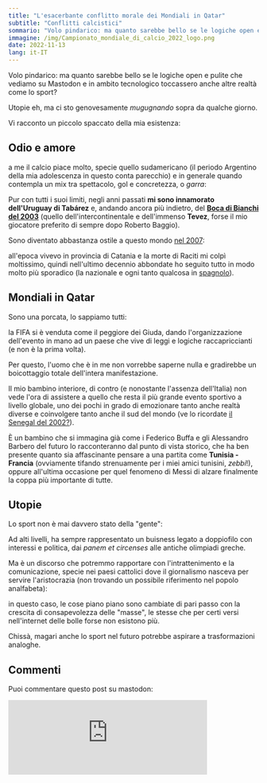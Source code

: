 ```yaml
---
title: "L'esacerbante conflitto morale dei Mondiali in Qatar"
subtitle: "Conflitti calcistici"
sommario: "Volo pindarico: ma quanto sarebbe bello se le logiche open e pulite che vediamo su Mastodon e in ambito tecnologico toccassero anche altre realtà come lo sport?"
immagine: /img/Campionato_mondiale_di_calcio_2022_logo.png
date: 2022-11-13
lang: it-IT
---
```


Volo pindarico: ma quanto sarebbe bello se le logiche open e pulite che vediamo su Mastodon e in ambito tecnologico toccassero anche altre realtà come lo sport?

Utopie eh, ma ci sto genovesamente _mugugnando_ sopra da qualche giorno.

Vi racconto un piccolo spaccato della mia esistenza: 

## Odio e amore

a me il calcio piace molto, specie quello sudamericano (il periodo Argentino della mia adolescenza in questo conta parecchio) e in generale quando contempla un mix tra spettacolo, gol e concretezza, o _garra_: 

Pur con tutti i suoi limiti, negli anni passati **mi sono innamorato dell'Uruguay di Tabárez** e, andando ancora più indietro, del [**Boca di Bianchi del 2003**](https://it.wikipedia.org/wiki/Coppa_Intercontinentale_2003_(calcio)) (quello dell'intercontinentale e dell'immenso **Tevez**, forse il mio giocatore preferito di sempre dopo Roberto Baggio).

Sono diventato abbastanza ostile a questo mondo [nel 2007](https://it.wikipedia.org/wiki/Filippo_Raciti): 

all'epoca vivevo in provincia di Catania e la morte di Raciti mi colpì moltissimo, quindi nell'ultimo decennio abbondate ho seguito tutto in modo molto più sporadico (la nazionale e ogni tanto qualcosa in [spagnolo](https://www.andreacorinti.com/posts/esp/la-charla-del-flaco-gareca/)).

## Mondiali in Qatar 

Sono una porcata, lo sappiamo tutti: 

la FIFA si è venduta come il peggiore dei Giuda, dando l'organizzazione dell'evento in mano ad un paese che vive di leggi e logiche raccapriccianti (e non è la prima volta). 

Per questo, l'uomo che è in me non vorrebbe saperne nulla e gradirebbe un boicottaggio totale dell'intera manifestazione.

Il mio bambino interiore, di contro (e nonostante l'assenza dell'Italia) non vede l'ora di assistere a quello che resta il più grande evento sportivo a livello globale, uno dei pochi in grado di emozionare tanto anche realtà diverse e coinvolgere tanto anche il sud del mondo (ve lo ricordate [il Senegal del 2002?](https://www.thewisemagazine.it/2020/12/05/mondiali-senegal-2002/)). 

È un bambino che si immagina già come i Federico Buffa e gli Alessandro Barbero del futuro lo racconteranno dal punto di vista storico, che ha ben presente quanto sia affascinante pensare a una partita come **Tunisia - Francia** (ovviamente tifando strenuamente per i miei amici tunisini, _zebbi_!), oppure all'ultima occasione per quel fenomeno di Messi di alzare finalmente la coppa più importante di tutte.

## Utopie

Lo sport non è mai davvero stato della "gente": 

Ad alti livelli, ha sempre rappresentato un buisness legato a doppiofilo con interessi e politica, dai _panem et circenses_ alle antiche olimpiadi greche.

Ma è un discorso che potremmo rapportare con l'intrattenimento e la comunicazione, specie nei paesi cattolici dove il giornalismo nasceva per servire l'aristocrazia (non trovando un possibile riferimento nel popolo analfabeta): 

in questo caso, le cose piano piano sono cambiate di pari passo con la crescita di consapevolezza delle "masse", le stesse che per certi versi nell'internet delle bolle forse non esistono più.

Chissà, magari anche lo sport nel futuro potrebbe aspirare a trasformazioni analoghe.

## Commenti

Puoi commentare questo post su mastodon:

<iframe src="https://mastodon.uno/@xabacadabra/109336431087946049/embed" class="mastodon-embed" style="max-width: 100%; border: 0" width="400" allowfullscreen="allowfullscreen"></iframe><script src="https://mastodon.uno/embed.js" async="async"></script>

